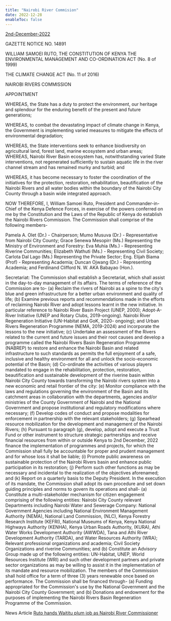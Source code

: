 ```yaml
---
title: "Nairobi River Commision"
date: 2022-12-28
enableToc: false
---
```


[2nd-December-2022](notes/Gazette/2nd-December-2022.md)

GAZETTE NOTICE NO. 14891

WILLIAM SAMOEI RUTO,
THE CONSTITUTION OF KENYA
THE ENVIRONMENTAL MANAGEMENT AND CO-ORDINATION ACT (No. 8 of 1999)

THE CLIMATE CHANGE ACT (No. 11 of 2016)

NAIROBI RIVERS COMMISSION

APPOINTMENT

WHEREAS, the State has a duty to protect the environment, our
heritage and splendour for the enduring benefit of the present and
future generations;

WHEREAS, to combat the devastating impact of climate change in
Kenya, the Government is implementing varied measures to mitigate
the effects of environmental degradation;

WHEREAS, the State interventions seek to enhance biodiversity
on agricultural land, forest land, marine ecosystem and urban areas;
WHEREAS, Nairobi River Basin ecosystem has, notwithstanding
varied State interventions, not regenerated sufficiently to sustain
aquatic life in the river channel stream and has remained murky and
turbid; and

WHEREAS, it has become necessary to foster the coordination of
the initiatives for the protection, restoration, rehabilitation,
beautification of the Nairobi Rivers and all water bodies within the
boundary of the Nairobi City County through a basin wide integrated
approach.

NOW THEREFORE, I, William Samoei Ruto, President and
Commander-in-Chief of the Kenya Defence Forces, in exercise of the
powers conferred on me by the Constitution and the Laws of the
Republic of Kenya do establish the Nairobi Rivers Commission.
The Commission shall comprise of the following members-

Pamela A. Olet (Dr.) - Chairperson;
Mumo Musuva (Dr.) - Representative from Nairobi City County;
Grace Senewa Mesopirr (Ms.) Representing the Ministry of Environment and Forestry:
Eva Muhia (Ms.) - Representing Riverine Communities;
Elizabeth Wathuti (Ms.) - Representing Civil Society;
Carlota Dal Lago (Ms.) Representing the Private Sector;
Eng. Elijah Biama (Prof) - Representing Academia;
Duncan Ojwang (Dr.) - Representing Academia; and
Ferdinand Clifford N. W. AKA Babayao (Hon.).

Secretariat:
The Commission shall establish a Secretariat, which shall assist in
the day-to-day management of its affairs.
The terms of reference of the Commission are to-
(a) Reclaim the rivers of Nairobi as a spine to the city's blue and
green infrastructure for a better urban environment and quality
of life;
(b) Examine previous reports and recommendations made in the
efforts of reclaiming Nairobi River and adopt lessons learnt in
the new initiative. In particular reference to Nairobi River
Basin Project (UNEP, 2000); Adopt-A-River Initiative (UNEP
and Rotary Clubs, 2019-ongoing). Nairobi River
Regeneration Initiative (UN-Habitat and GoK, 2020-
ongoing); and Urban Rivers Regeneration Programme
(NEMA, 2019-2024) and incorporate the lessons to the new
initiative;
(c) Undertake an assessment of the Rivers related to the current
and future issues and their root causes and develop a
programme called the Nairobi Rivers Basin Regeneration
Programme (NABREP) to restore and enhance the Nairobi
Basin and related infrastructure to such standards as permits
the full enjoyment of a safe, inclusive and healthy
environment for all and unlock the socio-economic potential
of the Basin;
(d) Co-ordinate the activities of various players mandated to
engage in the rehabilitation, protection, restoration,
beautification and sustainable development of the riverine
basin within Nairobi City County towards transforming the
Nairobi rivers system into a new economic and retail frontier
of the city:
(e) Monitor compliance with the laws and regulations governing
the environment of the Basin and its catchment areas in
collaboration with the departments, agencies and/or ministries
of the County Government of Nairobi and the National
Government and propose institutional and regulatory
modifications where necessary;
(f) Develop codes of conduct and propose modalities for
enforcement in partnership with the relevant stakeholders;
(g) Spearhead resource mobilization for the development and
management of the Nairobi Rivers;
(h) Pursuant to paragraph (g), develop, adopt and execute a Trust
Fund or other instrument to structure strategic partnerships and
receive financial resources from within or outside Kenya to
2nd December, 2022
finance the implementation of programmes and projects, for
which the Commission shall fully be accountable for proper
and prudent management and for whose loss it shall be liable;
(i) Promote public awareness on sustainable protection of the
Nairobi Rivers basin and enhance public participation in its
restoration;
(j) Perform such other functions as may be necessary and
incidental to the realization of the objectives aforenamed; and
(k) Report on a quarterly basis to the Deputy President.
In the execution of its mandate, the Commission shall adopt its
own procedure and set down guiding principles and norms to govern
its operations and shall-
(a) Constitute a multi-stakeholder mechanism for citizen
engagement comprising of the following entities: Nairobi City
County relevant Departments including Nairobi Water and
Sewerage Company: National Government Agencies
including National Environment Management Authority
(NEMA), National Land Commission, (NLC), Kenya Forestry
Research Institute (KEFRI), National Museums of Kenya,
Kenya National Highways Authority (KENHA), Kenya Urban
Roads Authority, (KURA), Athi Water Works Development
Authority (AWWDA), Tana and Athi River Development
Authority (TARDA), and Water Resources Authority (WRA);
Relevant professional organizations and academia; Civil
Society Organizations and riverine Communities; and
(b) Constitute an Advisory Group made up of the following
entities: UN-Habitat, UNEP, World Resources Institute (WRI)
and such other development partners and private sector
organizations as may be willing to assist it in the
implementation of its mandate and resource mobilization.
The members of the Commission shall hold office for a term of
three (3) years renewable once based on performance.
The Commission shall be financed through-
(a) Funding appropriated for the Commission's use by the
National Government and the Nairobi City County
Government; and
(b) Donations and endowment for the purposes of implementing
the Nairobi Rivers Basin Regeneration Programme of the
Commission.

News Article [ Ruto hands Waititu plum job as Nairobi River Commissioner](https://www.the-star.co.ke/news/2022-12-02-ruto-hands-waititu-new-job-in-nairobi-rivers-commission/)


